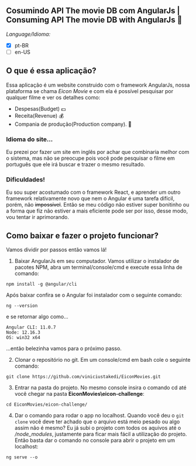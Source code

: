 ## Cosumindo API The movie DB com AngularJs | Consuming API The movie DB with AngularJs :mount_fuji:
 *Language/Idioma:*
 - [x] pt-BR
-  [ ] en-US

## O que é essa aplicação? 
Essa aplicação é um website construido com o framework AngularJs, nossa plataforma se chama *Eicon Movie* e com ela é possível pesquisar por qualquer filme e ver os detalhes como:
- Despesas(Budget) :dollar:
- Receita(Revenue) :moneybag:
- Compania de produção(Production company). :office:

### Idioma do site...
Eu prezei por fazer um site em inglês por achar que combinaria melhor com o sistema, mas não se preocupe pois você pode pesquisar o filme em português que ele irá buscar e trazer o mesmo resultado.  

### Dificuldades!
Eu sou super acostumado com o framework React, e aprender um outro framework relativamente novo que nem o Angular é uma tarefa difícil, porém, não ~~impossível~~. Então se meu código não estiver super bonitinho ou a forma que fiz não estiver a mais eficiente pode ser por isso, desse modo, vou tentar ir aprimorando.

## Como baixar e fazer o projeto funcionar?
Vamos dividir por passos então vamos lá!
1. Baixar AngularJs em seu computador.
Vamos utilizar o instalador de pacotes NPM, abra um terminal/console/cmd e execute essa linha de comando:
```
npm install -g @angular/cli
```
Após baixar confira se o Angular foi instalador com o seguinte comando:
```
ng --version
````
e se retornar algo como...
```
Angular CLI: 11.0.7
Node: 12.16.3
OS: win32 x64
```
...então belezinha vamos para o próximo passo.

2. Clonar o repositório no git. 
Em um console/cmd em bash cole o seguinte comando: 
```
git clone https://github.com/viniciustakedi/EiconMovies.git
```
3. Entrar na pasta do projeto.
No mesmo console insira o comando cd até você chegar na pasta **EiconMovies\eicon-challenge**:
```
cd EiconMovies/eicon-challenge/
```
4. Dar o comando para rodar o app no localhost.
Quando você deu o ```git clone``` você deve ter achado que o arquivo está meio pesado ou algo assim não é mesmo? Eu já subi o projeto com todos os aquivos até o */node_modules*, justamente para ficar mais fácil a utilização do projeto. Então basta dar o comando no console para abrir o projeto em um localhost:
```
ng serve --o
```

